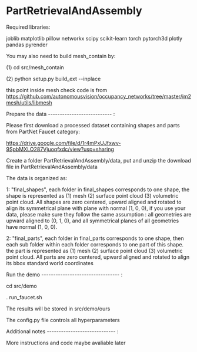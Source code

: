 # PartRetrievalAndAssembly

Required libraries:

joblib
matplotlib
pillow
networkx
scipy
scikit-learn
torch
pytorch3d
plotly
pandas
pyrender

You may also need to build mesh_contain by:

(1) cd src/mesh_contain

(2) python setup.py build_ext --inplace 

this point inside mesh check code is from https://github.com/autonomousvision/occupancy_networks/tree/master/im2mesh/utils/libmesh

Prepare the data --------------------------- :

Please first download a processed dataset containing shapes and parts from PartNet Faucet category:

https://drive.google.com/file/d/1r4mPxUJfxwv-9SpbMXLO287Vjuoqfxdc/view?usp=sharing

Create a folder PartRetrievalAndAssembly/data, put and unzip the download file in PartRetrievalAndAssembly/data 

The data is organized as:

1: "final_shapes", each folder in final_shapes corresponds to one shape, the shape is represented as (1) mesh (2) surface point cloud (3) volumetric point cloud. All shapes are zero centered, upward aligned and rotated to align its symmetrical plane with plane with normal (1, 0, 0), if you use your data, please make sure they follow the same assumption : all geometries are upward aligned to (0, 1, 0), and all symmetrical planes of all geometries have normal (1, 0, 0). 

2: "final_parts", each folder in final_parts corresponds to one shape, then each sub folder within each folder corresponds to one part of this shape. the part is represented as (1) mesh (2) surface point cloud (3) volumetric point cloud. All parts are zero centered, upward aligned and rotated to align its bbox standard world coordinates

Run the demo --------------------------------- :

cd src/demo

. run_faucet.sh

The results will be stored in src/demo/ours 

The config.py file controls all hyperparameters

Additional notes ----------------------------- :

More instructions and code maybe avaliable later






